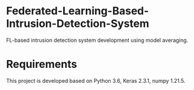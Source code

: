 # Federated-Learning-Based-Intrusion-Detection-System
FL-based intrusion detection system development using model averaging.

# Requirements
This project is developed based on Python 3.6, Keras 2.3.1, numpy 1.21.5.
